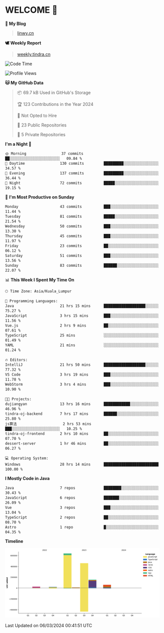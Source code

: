 # WELCOME 👋

**🐶 My Blog**
> [linwy.cn](linwy.cn)

**🕊️ Weekly Report**
> [weekly.tindra.cn](weekly.tindra.cn)
<!--START_SECTION:waka-->
![Code Time](http://img.shields.io/badge/Code%20Time-876%20hrs%2051%20mins-blue)

![Profile Views](http://img.shields.io/badge/Profile%20Views-0-blue)

**🐱 My GitHub Data** 

> 📦 69.7 kB Used in GitHub's Storage 
 > 
> 🏆 123 Contributions in the Year 2024
 > 
> 🚫 Not Opted to Hire
 > 
> 📜 23 Public Repositories 
 > 
> 🔑 5 Private Repositories 
 > 
**I'm a Night 🦉** 

```text
🌞 Morning                37 commits          ██░░░░░░░░░░░░░░░░░░░░░░░   09.84 % 
🌆 Daytime                130 commits         █████████░░░░░░░░░░░░░░░░   34.57 % 
🌃 Evening                137 commits         █████████░░░░░░░░░░░░░░░░   36.44 % 
🌙 Night                  72 commits          █████░░░░░░░░░░░░░░░░░░░░   19.15 % 
```
📅 **I'm Most Productive on Sunday** 

```text
Monday                   43 commits          ███░░░░░░░░░░░░░░░░░░░░░░   11.44 % 
Tuesday                  81 commits          █████░░░░░░░░░░░░░░░░░░░░   21.54 % 
Wednesday                50 commits          ███░░░░░░░░░░░░░░░░░░░░░░   13.30 % 
Thursday                 45 commits          ███░░░░░░░░░░░░░░░░░░░░░░   11.97 % 
Friday                   23 commits          ██░░░░░░░░░░░░░░░░░░░░░░░   06.12 % 
Saturday                 51 commits          ███░░░░░░░░░░░░░░░░░░░░░░   13.56 % 
Sunday                   83 commits          ██████░░░░░░░░░░░░░░░░░░░   22.07 % 
```


📊 **This Week I Spent My Time On** 

```text
🕑︎ Time Zone: Asia/Kuala_Lumpur

💬 Programming Languages: 
Java                     21 hrs 15 mins      ███████████████████░░░░░░   75.27 % 
JavaScript               3 hrs 15 mins       ███░░░░░░░░░░░░░░░░░░░░░░   11.56 % 
Vue.js                   2 hrs 9 mins        ██░░░░░░░░░░░░░░░░░░░░░░░   07.61 % 
TypeScript               25 mins             ░░░░░░░░░░░░░░░░░░░░░░░░░   01.49 % 
YAML                     21 mins             ░░░░░░░░░░░░░░░░░░░░░░░░░   01.24 % 

🔥 Editors: 
IntelliJ                 21 hrs 50 mins      ███████████████████░░░░░░   77.32 % 
VS Code                  3 hrs 19 mins       ███░░░░░░░░░░░░░░░░░░░░░░   11.78 % 
WebStorm                 3 hrs 4 mins        ███░░░░░░░░░░░░░░░░░░░░░░   10.90 % 

🐱‍💻 Projects: 
dujiangyan               13 hrs 16 mins      ████████████░░░░░░░░░░░░░   46.96 % 
tindra-oj-backend        7 hrs 17 mins       ██████░░░░░░░░░░░░░░░░░░░   25.80 % 
js算法                     2 hrs 53 mins       ███░░░░░░░░░░░░░░░░░░░░░░   10.25 % 
tindra-oj-frontend       2 hrs 10 mins       ██░░░░░░░░░░░░░░░░░░░░░░░   07.70 % 
dessert-server           1 hr 46 mins        ██░░░░░░░░░░░░░░░░░░░░░░░   06.27 % 

💻 Operating System: 
Windows                  28 hrs 14 mins      █████████████████████████   100.00 % 
```

**I Mostly Code in Java** 

```text
Java                     7 repos             ████████░░░░░░░░░░░░░░░░░   30.43 % 
JavaScript               6 repos             ███████░░░░░░░░░░░░░░░░░░   26.09 % 
Vue                      3 repos             ███░░░░░░░░░░░░░░░░░░░░░░   13.04 % 
TypeScript               2 repos             ██░░░░░░░░░░░░░░░░░░░░░░░   08.70 % 
Astro                    1 repo              █░░░░░░░░░░░░░░░░░░░░░░░░   04.35 % 
```



**Timeline**

![Lines of Code chart](https://raw.githubusercontent.com/rieraa/rieraa/main/assets/bar_graph.png)


 Last Updated on 06/03/2024 00:41:51 UTC
<!--END_SECTION:waka-->
